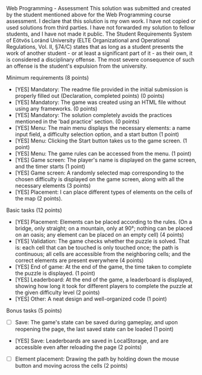 <Hajiyev Hajiaga>
<C499UD>
Web Programming - Assessment
This solution was submitted and created by the student mentioned above for the Web Programming course assessment.
I declare that this solution is my own work. I have not copied or used solutions from third parties.
I have not forwarded my solution to fellow students, and I have not made it public.
The Student Requirements System of Eötvös Loránd University
(ELTE Organizational and Operational Regulations, Vol. II, §74/C) states that as long as a student presents
the work of another student - or at least a significant part of it - as their own, it is considered a disciplinary offense.
The most severe consequence of such an offense is the student's expulsion from the university.

Minimum requirements (8 points)

  - [YES] Mandatory: The readme file provided in the initial submission is properly filled out (Declaration, completed points) (0 points)
  - [YES] Mandatory: The game was created using an HTML file without using any frameworks. (0 points)
  - [YES] Mandatory: The solution completely avoids the practices mentioned in the 'bad practice' section. (0 points)
  - [YES] Menu: The main menu displays the necessary elements: a name input field, a difficulty selection option, and a start button (1 point)
  - [YES] Menu: Clicking the Start button takes us to the game screen. (1 point)
  - [YES] Menu: The game rules can be accessed from the menu. (1 point)
  - [YES] Game screen: The player's name is displayed on the game screen, and the timer starts (1 point)
  - [YES] Game screen: A randomly selected map corresponding to the chosen difficulty is displayed on the game screen, along with all the necessary elements (3 points)
  - [YES] Placement: I can place different types of elements on the cells of the map (2 points).

Basic tasks (12 points)

  - [YES] Placement: Elements can be placed according to the rules. (On a bridge, only straight; on a mountain, only at 90°; nothing can be placed on an oasis; any element can be placed on an empty cell) (4 points)
  - [YES] Validation: The game checks whether the puzzle is solved. That is: each cell that can be touched is only touched once; the path is continuous; all cells are accessible from the neighboring cells; and the correct elements are present everywhere (4 points)
  - [YES] End of game: At the end of the game, the time taken to complete the puzzle is displayed. (1 point)
  - [YES] Leaderboard: At the end of the game, a leaderboard is displayed, showing how long it took for different players to complete the puzzle at the given difficulty level (2 points)
  - [YES] Other: A neat design and well-organized code (1 point)

Bonus tasks (5 points)

  - [ ] Save: The game's state can be saved during gameplay, and upon reopening the page, the last saved state can be loaded (1 point)
  - [YES] Save: Leaderboards are saved in LocalStorage, and are accessible even after reloading the page (2 points)
  - [ ] Element placement: Drawing the path by holding down the mouse button and moving across the cells (2 points)
